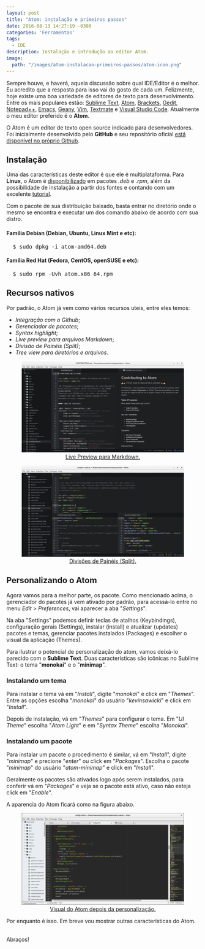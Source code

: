 ```yaml
---
layout: post
title: "Atom: instalação e primeiros passos"
date: 2016-08-13 14:27:19 -0300
categories: 'Ferramentas'
tags:
  - IDE
description: Instalação e introdução ao editor Atom.
image:
  path: "/images/atom-instalacao-primeiros-passos/atom-icon.png"
---
```


Sempre houve, e haverá, aquela discussão sobre qual IDE/Editor é o melhor. Eu acredito que a resposta para isso vai do gosto de cada um. Felizmente, hoje existe uma boa variedade de editores de texto para desenvolvimento. Entre os mais populares estão: [Sublime Text](https://www.sublimetext.com/), [Atom](https://atom.io/), [Brackets](http://brackets.io/), [Gedit](https://wiki.gnome.org/Apps/Gedit), [Notepad++](https://notepad-plus-plus.org/), [Emacs](https://www.gnu.org/software/emacs/), [Geany](https://www.geany.org/), [Vim](http://www.vim.org/), [Textmate](https://macromates.com/) e [Visual Studio Code](https://code.visualstudio.com/). Atualmente o meu editor preferido é o <strong>Atom</strong>.

O Atom é um editor de texto open source indicado para desenvolvedores. Foi inicialmente desenvolvido pelo <strong>GitHub</strong> e seu repositório oficial [está disponível no próprio Github](https://github.com/atom/atom).

## Instalação

Uma das características deste editor é que ele é multiplataforma. Para **Linux**, o Atom é <a href="https://atom.io/" title="Site oficial do Atom" target="_blank">disponibilizado</a> em pacotes *.deb* e *.rpm*, além da possibilidade de instalação a partir dos fontes e contando com um excelente <a href="https://github.com/atom/atom/blob/master/docs/build-instructions/linux.md" target="_blank">tutorial</a>.

Com o pacote de sua distribuição baixado, basta entrar no diretório onde o mesmo se encontra e executar um dos comando abaixo de acordo com sua distro.

#### Família Debian (Debian, Ubuntu, Linux Mint e etc):

<pre class="terminal">
  $ sudo dpkg -i atom-amd64.deb
</pre>

#### Família Red Hat (Fedora, CentOS, openSUSE e etc):

<pre class="terminal">
  $ sudo rpm -Uvh atom.x86_64.rpm
</pre>

## Recursos nativos

Por padrão, o Atom já vem como vários recursos uteis, entre eles temos:

  * *Integração com o Github*;
  * *Gerenciador de pacotes*;
  * *Syntax highlight*;
  * *Live preview para arquivos Markdown*;
  * *Divisão de Painéis (Split)*;
  * *Tree view para diretórios e arquivos*.

<div style="text-align: center"><a href="/images/atom-instalacao-primeiros-passos/atom-live-preview-md.png" target="_blank"><figure><img src="/images/atom-instalacao-primeiros-passos/atom-live-preview-md.png" style="max-width: 100%" alt="Live Preview para Markdown" title="Live Preview para Markdown" /><figcaption class="text-center">Live Preview para Markdown.</figcaption></figure></a></div>

<div style="text-align: center"><a href="/images/atom-instalacao-primeiros-passos/atom-split.png" target="_blank"><figure><img src="/images/atom-instalacao-primeiros-passos/atom-split.png" style="max-width: 100%" alt="Divisões de Painéis (Split)" title="Divisões de Painéis (Split)" /><figcaption class="text-center">Divisões de Painéis (Split).</figcaption></figure></a></div>

## Personalizando o Atom

Agora vamos para a melhor parte, os pacote. Como mencionado acima, o gerenciador do pacotes já vem ativado por padrão, para acessá-lo entre no menu <em>Edit</em> > <em>Preferences</em>, vai aparecer a aba "<em>Settings</em>".

Na aba "Settings" podemos definir teclas de atalhos (Keybindings), configuração gerais (Settings), instalar (install) e atualizar (updates) pacotes e temas, gerenciar pacotes instalados (Packages) e escolher o visual da aplicação (Themes).

Para ilustrar o potencial de personalização do atom, vamos deixá-lo parecido com o <strong>Sublime Text</strong>. Duas características são icônicas no Sublime Text: o tema "<strong>monokai</strong>" e o "<strong>minimap</strong>".

### Instalando um tema

Para instalar o tema vá em "<em>Install</em>", digite "<em>monokai</em>" e click em "<em>Themes</em>". Entre as opções escolha "<em>monokai</em>" do usuário "<em>kevinsawicki</em>" e click em "<em>Install</em>".

Depois de instalação, vá em "<em>Themes</em>" para configurar o tema. Em "<em>UI Theme</em>" escolha "<em>Atom Light</em>" e em "<em>Syntax Theme</em>" escolha "<em>Monokai</em>".

### Instalando um pacote

Para instalar um pacote o procedimento é similar, vá em "<em>Install</em>", digite "<em>minimap</em>" e precione "<em>enter</em>" ou click em "<em>Packages</em>". Escolha o pacote "<em>minimap</em>" do usuário "<em>atom-minimap</em>" e click em "<em>Install</em>".

Geralmente os pacotes são ativados logo após serem instalados, para conferir vá em "<em>Packages</em>" e veja se o pacote está ativo, caso não esteja click em "<em>Enable</em>".

A aparencia do Atom ficará como na figura abaixo.

<div style="text-align: center"><a href="/images/atom-instalacao-primeiros-passos/atom-monokai-theme.png" target="_blank"><figure><img src="/images/atom-instalacao-primeiros-passos/atom-monokai-theme.png" style="max-width: 100%" alt="Visual do Atom depois da personalização" title="Visual do Atom depois da personalização" /><figcaption class="text-center">Visual do Atom depois da personalização.</figcaption></figure></a>
</div>

Por enquanto é isso. Em breve vou mostrar outras características do Atom.

<br>
Abraços!
